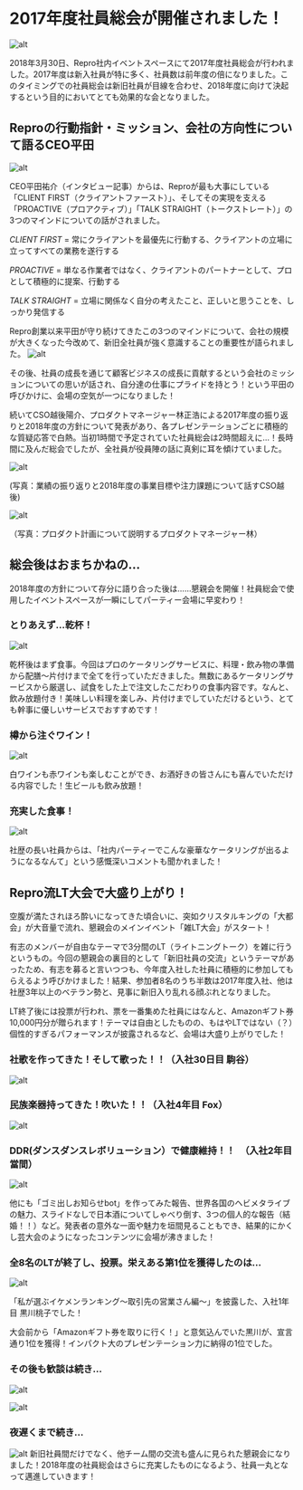 # 2017年度社員総会が開催されました！

![alt](https://github.com/komoshun/Employer-Branding/blob/master/20180417/ec1bf406-7f5b-41bd-a97b-d4b2ac0c7ed7.jpeg)

2018年3月30日、Repro社内イベントスペースにて2017年度社員総会が行われました。2017年度は新入社員が特に多く、社員数は前年度の倍になりました。このタイミングでの社員総会は新旧社員が目線を合わせ、2018年度に向けて決起するという目的においてとても効果的な会となりました。

## Reproの行動指針・ミッション、会社の方向性について語るCEO平田
![alt](https://github.com/komoshun/Employer-Branding/blob/master/20180417/9e5cc1ca-4330-4cb2-94cc-62f08a7d3e73%20(1).jpeg)

CEO平田祐介（インタビュー記事）からは、Reproが最も大事にしている「CLIENT FIRST（クライアントファースト）」、そしてその実現を支える「PROACTIVE（プロアクティブ）」「TALK STRAIGHT（トークストレート）」の3つのマインドについての話がされました。

*CLIENT FIRST* = 常にクライアントを最優先に行動する、クライアントの立場に立ってすべての業務を遂行する

*PROACTIVE* = 単なる作業者ではなく、クライアントのパートナーとして、プロとして積極的に提案、行動する

*TALK STRAIGHT* = 立場に関係なく自分の考えたこと、正しいと思うことを、しっかり発信する

Repro創業以来平田が守り続けてきたこの3つのマインドについて、会社の規模が大きくなった今改めて、新旧全社員が強く意識することの重要性が語られました。
![alt](https://github.com/komoshun/Employer-Branding/blob/master/20180417/ec1bf406-7f5b-41bd-a97b-d4b2ac0c7ed7.jpeg)


その後、社員の成長を通じて顧客ビジネスの成長に貢献するという会社のミッションについての思いが話され、自分達の仕事にプライドを持とう！という平田の呼びかけに、会場の空気が一つになりました！

続いてCSO越後陽介、プロダクトマネージャー林正浩による2017年度の振り返りと2018年度の方針について発表があり、各プレゼンテーションごとに積極的な質疑応答で白熱。当初1時間で予定されていた社員総会は2時間超えに…！長時間に及んだ総会でしたが、全社員が役員陣の話に真剣に耳を傾けていました。

![alt](https://github.com/komoshun/Employer-Branding/blob/master/20180417/6b44322a-2972-4170-b109-2d5bfa1a451e.jpeg)

(写真：業績の振り返りと2018年度の事業目標や注力課題について話すCSO越後)

![alt](https://github.com/komoshun/Employer-Branding/blob/master/20180417/b5dbd06d-deba-4905-a34b-0d6d3fbf69d6.jpeg)

（写真：プロダクト計画について説明するプロダクトマネージャー林）


## 総会後はおまちかねの…

2018年度の方針について存分に語り合った後は……懇親会を開催！社員総会で使用したイベントスペースが一瞬にしてパーティー会場に早変わり！

### とりあえず…乾杯！
![alt](https://github.com/komoshun/Employer-Branding/blob/master/20180417/b5605cbc-7c47-404c-800b-f5d9a013c57c.jpeg)

乾杯後はまず食事。今回はプロのケータリングサービスに、料理・飲み物の準備から配膳〜片付けまで全てを行っていただきました。無数にあるケータリングサービスから厳選し、試食をした上で注文したこだわりの食事内容です。なんと、飲み放題付き！美味しい料理を楽しみ、片付けまでしていただけるという、とても幹事に優しいサービスでおすすめです！

### 樽から注ぐワイン！
![alt](https://github.com/komoshun/Employer-Branding/blob/master/20180417/b5eefb09-2852-4e23-bc23-60eb6ce57f62.jpeg)

白ワインも赤ワインも楽しむことができ、お酒好きの皆さんにも喜んでいただける内容でした！生ビールも飲み放題！

### 充実した食事！
![alt](https://github.com/komoshun/Employer-Branding/blob/master/20180417/e3289959-8595-4574-9c7d-7c57cdd730e5.jpeg)

社歴の長い社員からは、「社内パーティーでこんな豪華なケータリングが出るようになるなんて」という感慨深いコメントも聞かれました！

## Repro流LT大会で大盛り上がり！

空腹が満たされほろ酔いになってきた頃合いに、突如クリスタルキングの「大都会」が大音量で流れ、懇親会のメインイベント「雑LT大会」がスタート！

有志のメンバーが自由なテーマで3分間のLT（ライトニングトーク）を雑に行うというもの。今回の懇親会の裏目的として「新旧社員の交流」というテーマがあったため、有志を募ると言いつつも、今年度入社した社員に積極的に参加してもらえるよう呼びかけました！結果、参加者8名のうち半数は2017年度入社、他は社歴3年以上のベテラン勢と、見事に新旧入り乱れる顔ぶれとなりました。

LT終了後には投票が行われ、票を一番集めた社員にはなんと、Amazonギフト券10,000円分が贈られます！テーマは自由としたものの、もはやLTではない（？）個性的すぎるパフォーマンスが披露されるなど、会場は大盛り上がりでした！

### 社歌を作ってきた！そして歌った！！（入社30日目 駒谷）
![alt](https://github.com/komoshun/Employer-Branding/blob/master/20180417/a39d5ac9-005f-4f30-bff5-6f17a950da6e.jpeg)


### 民族楽器持ってきた！吹いた！！（入社4年目 Fox）

![alt](https://github.com/komoshun/Employer-Branding/blob/master/20180417/ccf3a1d0-742d-4733-8a6d-23d6d601b88c.jpeg
)

### DDR(ダンスダンスレボリューション）で健康維持！！　（入社2年目 當間）
![alt](https://github.com/komoshun/Employer-Branding/blob/master/20180417/79c8ba77-b3df-42df-a43a-c85d7023c757.jpeg)

他にも「ゴミ出しお知らせbot」を作ってみた報告、世界各国のヘビメタライブの魅力、スライドなしで日本酒についてしゃべり倒す、3つの個人的な報告（結婚！！）など。発表者の意外な一面や魅力を垣間見ることもでき、結果的にかくし芸大会のようになったコンテンツに会場が沸きました！


### 全8名のLTが終了し、投票。栄えある第1位を獲得したのは…
![alt](https://github.com/komoshun/Employer-Branding/blob/master/20180417/56cc706f-dc3e-4070-bcb9-dba86203dd22.jpeg)

「私が選ぶイケメンランキング～取引先の営業さん編～」を披露した、入社1年目 黒川桃子でした！

大会前から「Amazonギフト券を取りに行く！」と意気込んでいた黒川が、宣言通り1位を獲得！インパクト大のプレゼンテーション力に納得の1位でした。

### その後も歓談は続き…

![alt](https://github.com/komoshun/Employer-Branding/blob/master/20180417/bbe78a21-3a7c-4d16-af85-f2c70d11a1cd.jpeg)

![alt](https://github.com/komoshun/Employer-Branding/blob/master/20180417/b1b16d40-5a29-4dec-97e4-c1ff3bdc0155.jpeg)

### 夜遅くまで続き…

![alt](https://github.com/komoshun/Employer-Branding/blob/master/20180417/4ef5fa35-0884-4e38-b9dd-cf98ff81f282.jpeg)
新旧社員間だけでなく、他チーム間の交流も盛んに見られた懇親会になりました！2018年度の社員総会はさらに充実したものになるよう、社員一丸となって邁進していきます！

